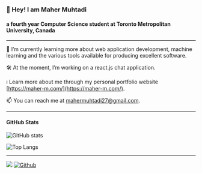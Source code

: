 ### 👋 Hey! I am Maher Muhtadi
#### a fourth year Computer Science student at Toronto Metropolitan University, Canada
---
📖 I’m currently learning more about web application development, machine learning and the various tools available for producing excellent software.

🛠 At the moment, I’m working on a react.js chat application.

ℹ Learn more about me through my personal portfolio website [https://maher-m.com/](https://maher-m.com/).

📫 You can reach me at [mahermuhtadi27@gmail.com](mailto:mahermuhtadi27@gmail.com).

---
#### GitHub Stats
![GitHub stats](https://github-readme-stats.vercel.app/api?username=MaherMuhtadi&show_icons=true&theme=tokyonight)

![Top Langs](https://github-readme-stats.vercel.app/api/top-langs/?username=MaherMuhtadi&theme=tokyonight)

---
![](https://komarev.com/ghpvc/?username=MaherMuhtadi&color=green)
[![Github](https://img.shields.io/github/followers/MaherMuhtadi?label=Follow&style=social)](https://github.com/MaherMuhtadi)
